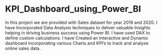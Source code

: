 # KPI_Dashboard_using_Power_BI
In this project we are provided with Sales dataset for year 2019 and 2020. I have Incorporated Data Analysis techniques to deliver valuable Insights helping in driving business success  using Power BI.
I have used DAX to define custom calculations.
I have Created an Interactive and Dynamic dashboard incorporating various Charts and KPI’s to track and analyse online sales data.
